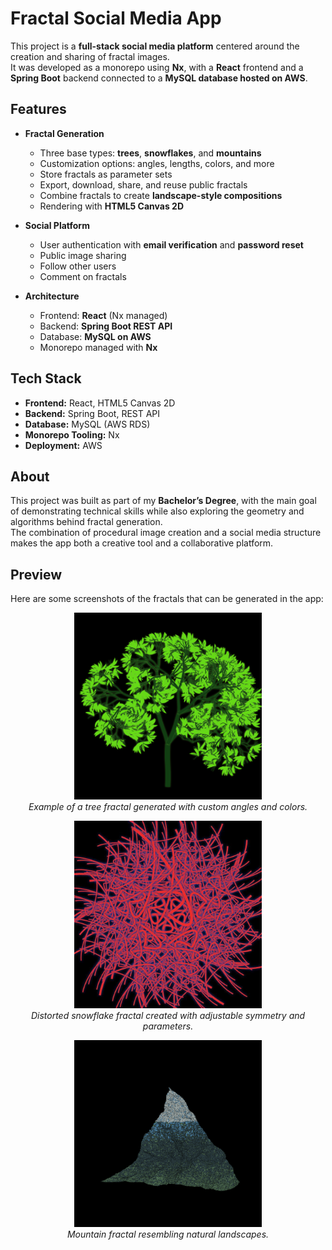 # Fractal Social Media App

This project is a **full-stack social media platform** centered around the creation and sharing of fractal images.  
It was developed as a monorepo using **Nx**, with a **React** frontend and a **Spring Boot** backend connected to a **MySQL database hosted on AWS**.

## Features

- **Fractal Generation**
  - Three base types: **trees**, **snowflakes**, and **mountains**
  - Customization options: angles, lengths, colors, and more
  - Store fractals as parameter sets
  - Export, download, share, and reuse public fractals
  - Combine fractals to create **landscape-style compositions**
  - Rendering with **HTML5 Canvas 2D**

- **Social Platform**
  - User authentication with **email verification** and **password reset**
  - Public image sharing
  - Follow other users
  - Comment on fractals

- **Architecture**
  - Frontend: **React** (Nx managed)
  - Backend: **Spring Boot REST API**
  - Database: **MySQL on AWS**
  - Monorepo managed with **Nx**

## Tech Stack

- **Frontend:** React, HTML5 Canvas 2D
- **Backend:** Spring Boot, REST API
- **Database:** MySQL (AWS RDS)
- **Monorepo Tooling:** Nx
- **Deployment:** AWS

## About

This project was built as part of my **Bachelor’s Degree**, with the main goal of demonstrating technical skills while also exploring the geometry and algorithms behind fractal generation.  
The combination of procedural image creation and a social media structure makes the app both a creative tool and a collaborative platform.

## Preview

Here are some screenshots of the fractals that can be generated in the app:

<p align="center">
  <img src="./screenshots/fractal_tree.png" alt="Tree Fractal" width="300"/>
  <br/>
  <em>Example of a tree fractal generated with custom angles and colors.</em>
</p>

<p align="center">
  <img src="./screenshots/fractal_snowflake.jpg" alt="Snowflake Fractal" width="300"/>
  <br/>
  <em>Distorted snowflake fractal created with adjustable symmetry and parameters.</em>
</p>

<p align="center">
  <img src="./screenshots/fractal_mountain.png" alt="Mountain Fractal" width="300"/>
  <br/>
  <em>Mountain fractal resembling natural landscapes.</em>
</p>
